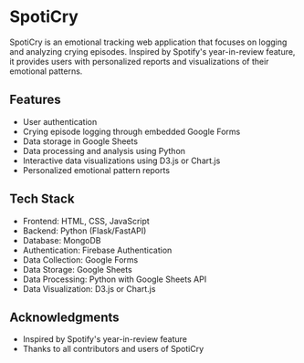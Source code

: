 # SpotiCry

SpotiCry is an emotional tracking web application that focuses on logging and analyzing crying episodes. Inspired by Spotify's year-in-review feature, it provides users with personalized reports and visualizations of their emotional patterns.

## Features

- User authentication
- Crying episode logging through embedded Google Forms
- Data storage in Google Sheets
- Data processing and analysis using Python
- Interactive data visualizations using D3.js or Chart.js
- Personalized emotional pattern reports

## Tech Stack

- Frontend: HTML, CSS, JavaScript
- Backend: Python (Flask/FastAPI)
- Database: MongoDB
- Authentication: Firebase Authentication
- Data Collection: Google Forms
- Data Storage: Google Sheets
- Data Processing: Python with Google Sheets API
- Data Visualization: D3.js or Chart.js

## Acknowledgments

- Inspired by Spotify's year-in-review feature
- Thanks to all contributors and users of SpotiCry
